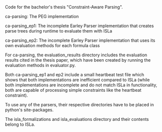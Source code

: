 Code for the bachelor's thesis "Constraint-Aware Parsing".

ca-parsing: The PEG implementation

ca-parsing_ep1: The incomplete Earley Parser implementation that creates parse trees during runtime to evaluate them with ISLa

ca-parsing_ep2: The incomplete Earley Parser implementation that uses its own evaluation methods for each formula class


For ca-parsing, the evaluation_results directory includes the evaluation results cited in the thesis paper, which have
been created by running the evaluation methods in evaluator.py.

Both ca-parsing_ep1 and ep2 include a small heartbeat test file which shows that both implementations are inefficient compared to ISLa (while both implementations are incomplete and do not match ISLa in functionality, both are capable of processing simple
constraints like the heartbeat constraint).


To use any of the parsers, their respective directories have to be placed in python's site-packages.


The isla_formalizations and isla_evaluations directory and their contents belong to ISLa.
